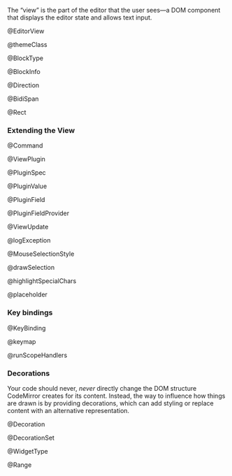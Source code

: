 The “view” is the part of the editor that the user sees—a DOM
component that displays the editor state and allows text input.

@EditorView

@themeClass

@BlockType

@BlockInfo

@Direction

@BidiSpan

@Rect

### Extending the View

@Command

@ViewPlugin

@PluginSpec

@PluginValue

@PluginField

@PluginFieldProvider

@ViewUpdate

@logException

@MouseSelectionStyle

@drawSelection

@highlightSpecialChars

@placeholder

### Key bindings

@KeyBinding

@keymap

@runScopeHandlers

### Decorations

Your code should never, _never_ directly change the DOM structure
CodeMirror creates for its content. Instead, the way to influence how
things are drawn is by providing decorations, which can add styling or
replace content with an alternative representation.

@Decoration

@DecorationSet

@WidgetType

@Range
